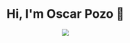 <div align="center">
<h1 align="center">Hi, I'm Oscar Pozo 👋</h1>
  <img src="https://imgur.com/RgQbvJB.png">
</div>


<!--
**OspofeDeveloper/OspofeDeveloper** is a ✨ _special_ ✨ repository because its `README.md` (this file) appears on your GitHub profile.



Here are some ideas to get you started:

- 🔭 I’m currently working on ...
- 🌱 I’m currently learning ...
- 👯 I’m looking to collaborate on ...
- 🤔 I’m looking for help with ...
- 💬 Ask me about ...
- 📫 How to reach me: ...
- 😄 Pronouns: ...
- ⚡ Fun fact: ...
-->
